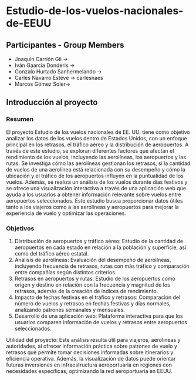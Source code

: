 # Estudio-de-los-vuelos-nacionales-de-EEUU

## Participantes - Group Members 
- Joaquin Carrión Gil -> 
- Iván Gaarcía Donderis -> 
- Gonzalo Hurtado Sanhermelando -> 
- Carles Navarro Esteve -> carlesnaes
- Marcos Gómez Soler-> 

## Introducción al proyecto

### Resumen

El proyecto Estudio de los vuelos nacionales de EE. UU. tiene como objetivo analizar los datos de los vuelos dentro de Estados Unidos, con un enfoque principal en los retrasos, el tráfico aéreo y la distribución de aeropuertos. A través de este estudio, se exploran diferentes factores que afectan el rendimiento de los vuelos, incluyendo las aerolíneas, los aeropuertos y las rutas. Se investiga cómo las aerolíneas gestionan los retrasos, si la cantidad de vuelos de una aerolínea está relacionada con su desempeño y cómo la ubicación y el tráfico de los aeropuertos influyen en la puntualidad de los vuelos. Además, se realiza un análisis de los vuelos durante días festivos y se ofrece una visualización interactiva a través de una aplicación web que ayuda a los usuarios a obtener información relevante sobre vuelos entre aeropuertos seleccionados. Este estudio busca proporcionar datos útiles tanto a los viajeros como a las aerolíneas y aeropuertos para mejorar la experiencia de vuelo y optimizar las operaciones.

### Objetivos

  1. Distribución de aeropuertos y tráfico aéreo: Estudio de la cantidad de aeropuertos en cada estado en relación a la población y superficie, así como del tráfico aéreo estatal.
  2. Análisis de aerolíneas: Evaluación del desempeño de aerolíneas, incluyendo frecuencia de retrasos, rutas con más tráfico y comparación entre compañías según distintos criterios.
  3. Retrasos en aeropuertos y rutas: Estudio de los aeropuertos como origen y destino en relación con la frecuencia y magnitud de los retrasos, además de la creación de índices de                rendimiento.
  4. Impacto de fechas festivas en el tráfico y retrasos: Comparación del número de vuelos y retrasos en fechas festivas y días normales, analizando patrones semanales y mensuales.
  5. Desarrollo de una aplicación web: Plataforma interactiva para que los usuarios comparen información de vuelos y retrasos entre aeropuertos seleccionados.

Utilidad del proyecto: Este análisis resulta útil para viajeros, aerolíneas y autoridades, al ofrecer información práctica sobre patrones de vuelo y retrasos que permite tomar decisiones informadas sobre itinerarios y eficiencia operativa. Además, la visualización de datos puede orientar futuras inversiones en infraestructura aeroportuaria en regiones con necesidades específicas, optimizando la red aeroportuaria en EEUU.







